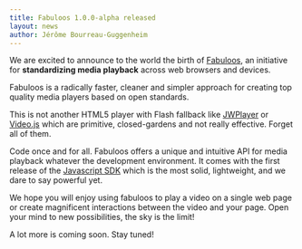 ```yaml
---
title: Fabuloos 1.0.0-alpha released
layout: news
author: Jérôme Bourreau-Guggenheim
---
```


We are excited to announce to the world the birth of [Fabuloos](http://www.fabuloos.org), an initiative for <strong>standardizing media playback</strong> across web browsers and devices.

Fabuloos is a radically faster, cleaner and simpler approach for creating top quality media players based on open standards.

This is not another HTML5 player with Flash fallback like [JWPlayer](http://www.jwplayer.com) or [Video.js](http://www.videojs.com) which are primitive, closed-gardens and not really effective. Forget all of them.

Code once and for all. Fabuloos offers a unique and intuitive API for media playback whatever the development environment. It comes with the first release of the [Javascript SDK](/download/) which is the most solid, lightweight, and we dare to say powerful yet.

We hope you will enjoy using fabuloos to play a video on a single web page or create magnificent interactions between the video and your page. Open your mind to new possibilities, the sky is the limit!

A lot more is coming soon. Stay tuned!